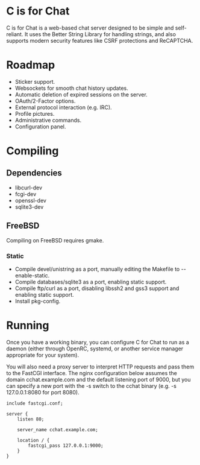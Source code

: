 
# C is for Chat

C is for Chat is a web-based chat server designed to be simple and self-reliant. It uses the Better String Library for handling strings, and also supports modern security features like CSRF protections and ReCAPTCHA.

# Roadmap

 * Sticker support.
 * Websockets for smooth chat history updates.
 * Automatic deletion of expired sessions on the server.
 * OAuth/2-Factor options.
 * External protocol interaction (e.g. IRC).
 * Profile pictures.
 * Administrative commands.
 * Configuration panel.

# Compiling

## Dependencies

 * libcurl-dev
 * fcgi-dev
 * openssl-dev
 * sqlite3-dev

## FreeBSD

Compiling on FreeBSD requires gmake.

### Static

 * Compile devel/unistring as a port, manually editing the Makefile to --enable-static.
 * Compile databases/sqlite3 as a port, enabling static support.
 * Compile ftp/curl as a port, disabling libssh2 and gss3 support and enabling static support.
 * Install pkg-config.

# Running

Once you have a working binary, you can configure C for Chat to run as a daemon (either through OpenRC, systemd, or another service manager appropriate for your system).

You will also need a proxy server to interpret HTTP requests and pass them to the FastCGI interface. The nginx configuration below assumes the domain cchat.example.com and the default listening port of 9000, but you can specify a new port with the -s switch to the cchat binary (e.g. -s 127.0.0.1:8080 for port 8080).

```
include fastcgi.conf;

server {
	listen 80;

	server_name cchat.example.com;

	location / {
		fastcgi_pass 127.0.0.1:9000;
	}
}
```

